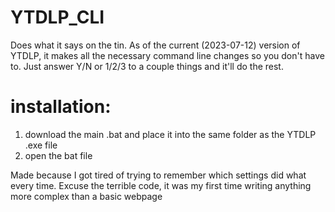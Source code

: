 # YTDLP_CLI
Does what it says on the tin. As of the current (2023-07-12) version of YTDLP, it makes all the necessary command line changes so you don't have to.
Just answer Y/N or 1/2/3 to a couple things and it'll do the rest.

# installation:
1) download the main .bat and place it into the same folder as the YTDLP .exe file
2) open the bat file



 Made because I got tired of trying to remember which settings did what every time.
 Excuse the terrible code, it was my first time writing anything more complex than a basic webpage
